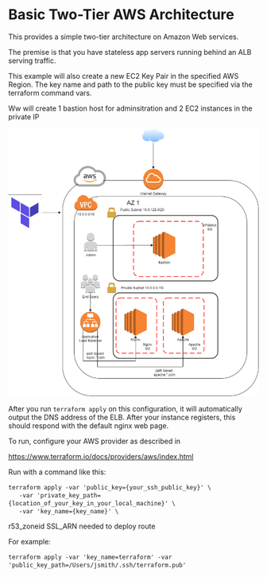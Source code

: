 # Basic Two-Tier AWS Architecture

This provides a simple two-tier architecture on Amazon Web services. 

The premise is that you have stateless app servers running behind
an ALB serving traffic.

This example will also create a new EC2 Key Pair in the specified AWS Region. 
The key name and path to the public key must be specified via the  
terraform command vars.

Ww will create 1 bastion host for adminsitration and 2 EC2 instances in the private IP

![alt text](../images/TiendaNube.png "AWS diagram")


After you run `terraform apply` on this configuration, it will
automatically output the DNS address of the ELB. After your instance
registers, this should respond with the default nginx web page.

To run, configure your AWS provider as described in 

https://www.terraform.io/docs/providers/aws/index.html

Run with a command like this:

```
terraform apply -var 'public_key={your_ssh_public_key}' \
   -var 'private_key_path={location_of_your_key_in_your_local_machine}' \
   -var 'key_name={key_name}' \   
```

r53_zoneid SSL_ARN needed to deploy route

For example:

```
terraform apply -var 'key_name=terraform' -var 'public_key_path=/Users/jsmith/.ssh/terraform.pub'
```
